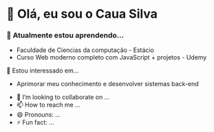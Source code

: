 # 👋 Olá, eu sou o Caua Silva

### 🌱 **Atualmente estou aprendendo...**
<ul dir="auto">
  <li>Faculdade de Ciencias da computação - Estácio</li>
  <li>Curso Web moderno completo com JavaScript + projetos - Udemy</li>
</ul>

👀 Estou interessado em...
<ul dir="auto">
  <li>Aprimorar meu conhecimento e desenvolver sistemas back-end</li>
</ul>

- 💞️ I’m looking to collaborate on ...
- 📫 How to reach me ...
- 😄 Pronouns: ...
- ⚡ Fun fact: ...

<!---
CauaSilvaDev/CauaSilvaDev is a ✨ special ✨ repository because its `README.md` (this file) appears on your GitHub profile.
You can click the Preview link to take a look at your changes.
--->
